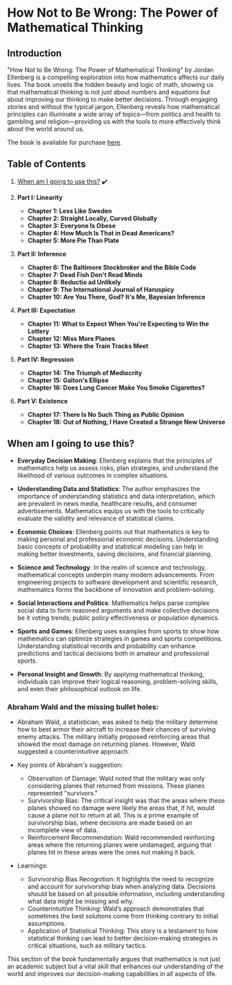 # How Not to Be Wrong: The Power of Mathematical Thinking

## Introduction
"How Not to Be Wrong: The Power of Mathematical Thinking" by Jordan Ellenberg is a compelling exploration into how mathematics affects our daily lives. The book unveils the hidden beauty and logic of math, showing us that mathematical thinking is not just about numbers and equations but about improving our thinking to make better decisions. Through engaging stories and without the typical jargon, Ellenberg reveals how mathematical principles can illuminate a wide array of topics—from politics and health to gambling and religion—providing us with the tools to more effectively think about the world around us.

The book is available for purchase [here](https://www.amazon.com/How-Not-Be-Wrong-Mathematical/dp/0143127535).

## Table of Contents
1. [When am I going to use this?](#ch0) ✔️

2. **Part I: Linearity**
   - **Chapter 1: Less Like Sweden**
   - **Chapter 2: Straight Locally, Curved Globally**
   - **Chapter 3: Everyone Is Obese**
   - **Chapter 4: How Much Is That in Dead Americans?**
   - **Chapter 5: More Pie Than Plate**

3. **Part II: Inference**
   - **Chapter 6: The Baltimore Stockbroker and the Bible Code**
   - **Chapter 7: Dead Fish Don't Read Minds**
   - **Chapter 8: Reductio ad Unlikely**
   - **Chapter 9: The International Journal of Haruspicy**
   - **Chapter 10: Are You There, God? It's Me, Bayesian Inference**

4. **Part III: Expectation**
   - **Chapter 11: What to Expect When You're Expecting to Win the Lottery**
   - **Chapter 12: Miss More Planes**
   - **Chapter 13: Where the Train Tracks Meet**

5. **Part IV: Regression**
   - **Chapter 14: The Triumph of Mediocrity**
   - **Chapter 15: Galton's Ellipse**
   - **Chapter 16: Does Lung Cancer Make You Smoke Cigarettes?**

6. **Part V: Existence**
   - **Chapter 17: There Is No Such Thing as Public Opinion**
   - **Chapter 18: Out of Nothing, I Have Created a Strange New Universe**

## <a name="ch0">When am I going to use this?</a>

- **Everyday Decision Making**: Ellenberg explains that the principles of mathematics help us assess risks, plan strategies, and understand the likelihood of various outcomes in complex situations.

- **Understanding Data and Statistics**: The author emphasizes the importance of understanding statistics and data interpretation, which are prevalent in news media, healthcare results, and consumer advertisements. Mathematics equips us with the tools to critically evaluate the validity and relevance of statistical claims.

- **Economic Choices**: Ellenberg points out that mathematics is key to making personal and professional economic decisions. Understanding basic concepts of probability and statistical modeling can help in making better investments, saving decisions, and financial planning.

- **Science and Technology**: In the realm of science and technology, mathematical concepts underpin many modern advancements. From engineering projects to software development and scientific research, mathematics forms the backbone of innovation and problem-solving.

- **Social Interactions and Politics**: Mathematics helps parse complex social data to form reasoned arguments and make collective decisions be it voting trends, public policy effectiveness or population dynamics.

- **Sports and Games**: Ellenberg uses examples from sports to show how mathematics can optimize strategies in games and sports competitions. Understanding statistical records and probability can enhance predictions and tactical decisions both in amateur and professional sports.

- **Personal Insight and Growth**: By applying mathematical thinking, individuals can improve their logical reasoning, problem-solving skills, and even their philosophical outlook on life.

### Abraham Wald and the missing bullet holes:
- Abraham Wald, a statistician, was asked to help the military determine how to best armor their aircraft to increase their chances of surviving enemy attacks. The military initially proposed reinforcing areas that showed the most damage on returning planes. However, Wald suggested a counterintuitive approach.
- Key points of Abraham's suggestion:
    - Observation of Damage: Wald noted that the military was only considering planes that returned from missions. These planes represented "survivors."
    - Survivorship Bias: The critical insight was that the areas where these planes showed no damage were likely the areas that, if hit, would cause a plane not to return at all. This is a prime example of survivorship bias, where decisions are made based on an incomplete view of data.
    - Reinforcement Recommendation: Wald recommended reinforcing areas where the returning planes were undamaged, arguing that planes hit in these areas were the ones not making it back.

- Learnings:
    - Survivorship Bias Recognition: It highlights the need to recognize and account for survivorship bias when analyzing data. Decisions should be based on all possible information, including understanding what data might be missing and why.
    - Counterintuitive Thinking: Wald’s approach demonstrates that sometimes the best solutions come from thinking contrary to initial assumptions.
    - Application of Statistical Thinking: This story is a testament to how statistical thinking can lead to better decision-making strategies in critical situations, such as military tactics.

This section of the book fundamentally argues that mathematics is not just an academic subject but a vital skill that enhances our understanding of the world and improves our decision-making capabilities in all aspects of life.
